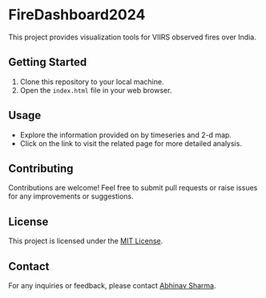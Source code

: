 # FireDashboard2024

This project provides visualization tools for VIIRS observed fires over India.


## Getting Started

1. Clone this repository to your local machine.
2. Open the `index.html` file in your web browser.

## Usage

- Explore the information provided on by timeseries and 2-d map.
- Click on the link to visit the related page for more detailed analysis.

## Contributing

Contributions are welcome! Feel free to submit pull requests or raise issues for any improvements or suggestions.

## License

This project is licensed under the [MIT License](LICENSE).

## Contact

For any inquiries or feedback, please contact [Abhinav Sharma](mailto:abhiinav.18@gmail.com).

